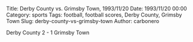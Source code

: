 Title: Derby County vs. Grimsby Town, 1993/11/20
Date: 1993/11/20 00:00
Category: sports
Tags: football, football scores, Derby County, Grimsby Town
Slug: derby-county-vs-grimsby-town
Author: carbonero


Derby County 2 - 1 Grimsby Town
